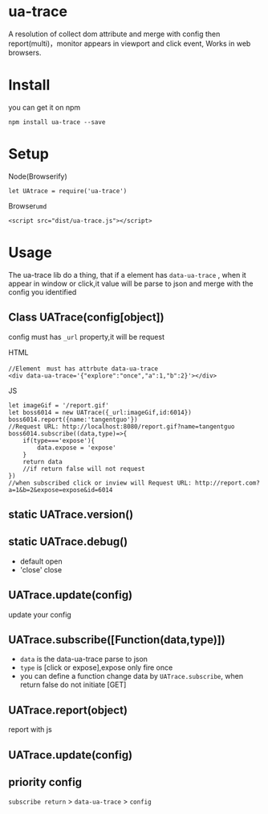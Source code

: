 # ua-trace
A resolution of collect dom attribute and merge with config then report(multi)，monitor appears in viewport  and click event, Works in web browsers.

# Install
 you can get it on npm
 ```
 npm install ua-trace --save
 ```

# Setup
Node(Browserify)
```
let UAtrace = require('ua-trace')
```

Browser`umd`

```
<script src="dist/ua-trace.js"></script>
```

# Usage

The ua-trace lib do a thing, that if a element has `data-ua-trace` ,  when it appear in window or click,it value will be parse to json and merge with the config you identified

## Class UATrace(config[object])

config must has `_url` property,it will be request

HTML
```
//Element　must has attrbute data-ua-trace
<div data-ua-trace='{"explore":"once","a":1,"b":2}'></div>
```

JS
```
let imageGif = '/report.gif'
let boss6014 = new UATrace({_url:imageGif,id:6014})
boss6014.report({name:'tangentguo'})
//Request URL: http://localhost:8080/report.gif?name=tangentguo
boss6014.subscribe((data,type)=>{
    if(type==='expose'){
        data.expose = 'expose'
    }
    return data
    //if return false will not request
})
//when subscribed click or inview will Request URL: http://report.com?a=1&b=2&expose=expose&id=6014

```

## static UATrace.version()

## static UATrace.debug()
-  default open
- 'close' close

## UATrace.update(config)
update your config

## UATrace.subscribe([Function(data,type)])
- `data` is the data-ua-trace parse to json
- `type` is [click or expose],expose only fire once
- you can define a function change data by `UATrace.subscribe`, when return false do not initiate [GET]

## UATrace.report(object)
report with js

## UATrace.update(config)

## priority config
`subscribe return` > `data-ua-trace` > `config`

